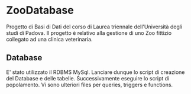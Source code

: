 # ZooDatabase
Progetto di Basi di Dati del corso di Laurea triennale dell'Università degli studi di Padova.
Il progetto è relativo alla gestione di uno Zoo fittizio collegato ad una clinica veterinaria.
## Database
E' stato utilizzato il RDBMS MySql. Lanciare dunque lo script di creazione del Database e delle tabelle.
Successivamente eseguire lo script di popolamento. Vi sono ulteriori files per queries, triggers e functions.
